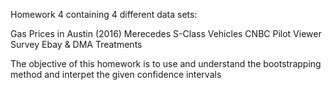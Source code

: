 Homework 4 containing 4 different data sets:

Gas Prices in Austin (2016)
Merecedes S-Class Vehicles
CNBC Pilot Viewer Survey
Ebay & DMA Treatments

The objective of this homework is to use and understand the bootstrapping method
and interpet the given confidence intervals

